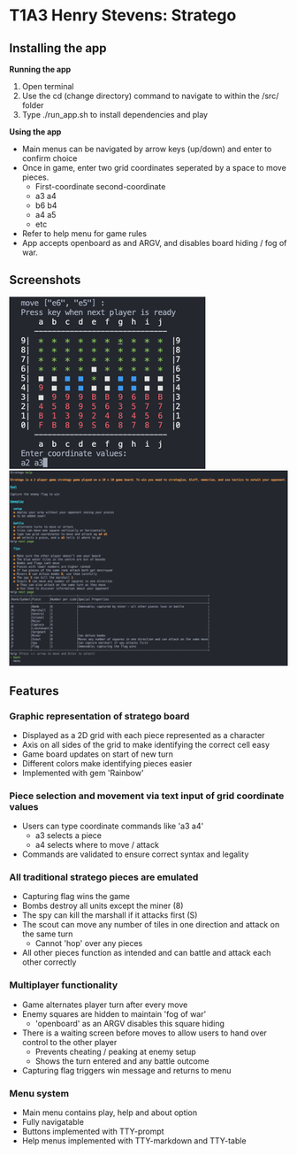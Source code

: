 # T1A3 Henry Stevens: Stratego


## Installing the app

**Running the app**
1) Open terminal
2) Use the cd (change directory) command to navigate to within the /src/ folder
3) Type ./run_app.sh to install dependencies and play

**Using the app**
- Main menus can be navigated by arrow keys (up/down) and enter to confirm choice
- Once in game, enter two grid coordinates seperated by a space to move pieces.
  - First-coordinate second-coordinate
  - a3 a4
  - b6 b4
  - a4 a5
  - etc
- Refer to help menu for game rules
- App accepts openboard as and ARGV, and disables board hiding / fog of war.

## Screenshots

![Gameboard board](./img/gameboard.png)
![Rules menu section](./img/rules.png)



## Features

### Graphic representation of stratego board
- Displayed as a 2D grid with each piece represented as a character
- Axis on all sides of the grid to make identifying the correct cell easy
- Game board updates on start of new turn
- Different colors make identifying pieces easier
- Implemented with gem 'Rainbow'

### Piece selection and movement via text input of grid coordinate values
- Users can type coordinate commands like 'a3 a4'
  - a3 selects a piece
  - a4 selects where to move / attack
- Commands are validated to ensure correct syntax and legality

### All traditional stratego pieces are emulated
- Capturing flag wins the game
- Bombs destroy all units except the miner (8)
- The spy can kill the marshall if it attacks first (S)
- The scout can move any number of tiles in one direction and attack on the same turn
  - Cannot 'hop' over any pieces
- All other pieces function as intended and can battle and attack each other correctly

### Multiplayer functionality
- Game alternates player turn after every move
- Enemy squares are hidden to maintain 'fog of war'
  - 'openboard' as an ARGV disables this square hiding
- There is a waiting screen before moves to allow users to hand over control to the other player
  - Prevents cheating / peaking at enemy setup
  - Shows the turn entered and any battle outcome
- Capturing flag triggers win message and returns to menu

### Menu system
- Main menu contains play, help and about option
- Fully navigatable
- Buttons implemented with TTY-prompt
- Help menus implemented with TTY-markdown and TTY-table
